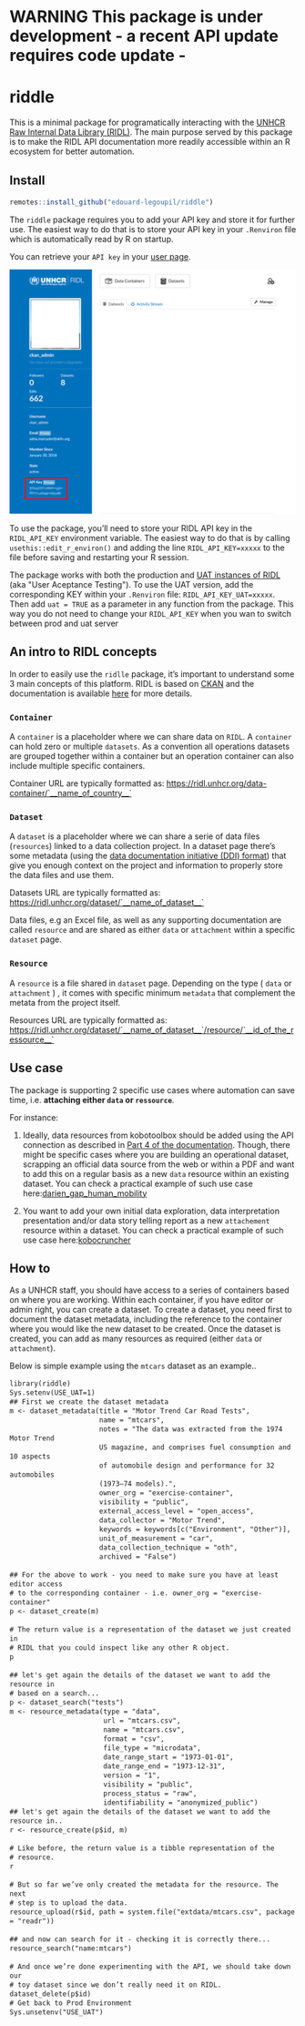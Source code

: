 

# __WARNING__ This package is under development - a recent API update requires code update - 



riddle
================

This is a minimal package for programatically interacting with the
[UNHCR Raw Internal Data Library (RIDL)](https://ridl.unhcr.org). 
The main purpose served by this package is to make the RIDL API
documentation more readily accessible within an R ecosystem for better automation.



## Install

``` r
remotes::install_github("edouard-legoupil/riddle") 
```

The `riddle` package requires you to add your API key and store it for further use. 
The easiest way to do that is to store your API key in your `.Renviron` file which 
is automatically read by R on startup.

You can retrieve your `API key` in your [user page](https://ridl.unhcr.org/user/).

![api_key_img](https://raw.githubusercontent.com/Edouard-Legoupil/riddle/main/man/figures/ridl_api_key.png)

To use the package, you’ll need to store your RIDL API key in the `RIDL_API_KEY` environment variable. 
The easiest way to do that is by calling `usethis::edit_r_environ()` and adding the line
`RIDL_API_KEY=xxxxx` to the file before saving and restarting your R session.

The package works with both the production and [UAT instances of RIDL](https://ridl-uat.unhcr.org)
 (aka "User Aceptance Testing"). To use the UAT version, add the corresponding KEY 
 within your `.Renviron` file: `RIDL_API_KEY_UAT=xxxxx`.  Then add `uat = TRUE` 
 as a parameter in any function from the package.  This way you do not need to 
 change your `RIDL_API_KEY` when you wan to switch between  prod and uat server


## An intro to RIDL  concepts

In order to easily use the `ridlle` package, it’s important to understand
some 3 main concepts of this platform. RIDL is based on [CKAN](https://ckan.org/) and 
the documentation is available [here](https://im.unhcr.org/ridl) for more details.

### `Container`

A `container` is a placeholder where we can share data on `RIDL`. A `container` 
can hold zero or multiple `datasets`. As a convention all operations datasets are
grouped together within a container but an operation container can also include
multiple specific containers.

Container URL are typically formatted as: 
https://ridl.unhcr.org/data-container/`__name_of_country__`

### `Dataset`

A `dataset` is a placeholder where we can share a serie of data files
(`resources`) linked to a data collection project. 
In a dataset page there’s some metadata 
(using the [data documentation initiative (DDI) format](https://ddialliance.org/)) 
that give you enough context on the project and information to properly store the
data files and use them. 


Datasets URL are typically  formatted as:
https://ridl.unhcr.org/dataset/`__name_of_dataset__`

Data files, e.g an Excel file, as well as any supporting documentation are called
`resource` and are shared as either `data` or `attachment`  within a specific
`dataset` page. 

### `Resource`

A `resource` is a file shared in `dataset` page. Depending on the type 
( `data` or `attachment` ) , it comes with specific minimum `metadata` that complement
the metata from the project itself. 


Resources URL are typically  formatted as:
https://ridl.unhcr.org/dataset/`__name_of_dataset__`/resource/`__id_of_the_ressource__`

## Use case

The package is supporting 2 specific use cases where automation can save time, i.e. __attaching either `data` or `ressource`__. 

For instance:

  1. Ideally, data resources from kobotoolbox should be added using the API connection as described in 
[Part 4 of the documentation](https://im.unhcr.org/ridl/#Link_kobo_ridl). Though, there might be specific cases where you
are building an operational dataset, scrapping an official data source from the web or 
  within a PDF and want to add this on a regular basis as a new `data` resource 
  within an existing dataset.   You can check a practical example of such use case here:[darien_gap_human_mobility](https://github.com/unhcr-americas/darien_gap_human_mobility/tree/main/R)
  
  2. You want to add your own initial data exploration, data interpretation 
  presentation and/or data story telling report as a new `attachement` resource within a dataset. 
  You can check a practical example of such use case here:[kobocruncher](https://edouard-legoupil.github.io/kobocruncher/)

## How to 

As a UNHCR staff, you should have access to a series of containers based on where you are working.
Within each container, if you have editor or admin right, you can create a dataset. 
To create a dataset, you need first to document the dataset metadata, including the 
reference to the container where you would like the new dataset to be created.
Once the dataset is created, you can add as many resources as required (either `data` or `attachment`). 

Below is simple example using the `mtcars` dataset as an example..

```{r}
library(riddle)
Sys.setenv(USE_UAT=1)
## First we create the dataset metadata
m <- dataset_metadata(title = "Motor Trend Car Road Tests",
                      name = "mtcars",
                      notes = "The data was extracted from the 1974 Motor Trend 
                      US magazine, and comprises fuel consumption and 10 aspects
                      of automobile design and performance for 32 automobiles 
                      (1973–74 models).",
                      owner_org = "exercise-container",
                      visibility = "public",
                      external_access_level = "open_access",
                      data_collector = "Motor Trend",
                      keywords = keywords[c("Environment", "Other")],
                      unit_of_measurement = "car",
                      data_collection_technique = "oth",
                      archived = "False")
                      
## For the above to work - you need to make sure you have at least editor access
# to the corresponding container - i.e. owner_org = "exercise-container"
p <- dataset_create(m)

# The return value is a representation of the dataset we just created in
# RIDL that you could inspect like any other R object.
p 

## let's get again the details of the dataset we want to add the resource in 
# based on a search...
p <- dataset_search("tests")
m <- resource_metadata(type = "data",
                       url = "mtcars.csv",
                       name = "mtcars.csv",
                       format = "csv",
                       file_type = "microdata",
                       date_range_start = "1973-01-01",
                       date_range_end = "1973-12-31",
                       version = "1",
                       visibility = "public",
                       process_status = "raw",
                       identifiability = "anonymized_public")
## let's get again the details of the dataset we want to add the resource in..
r <- resource_create(p$id, m)

# Like before, the return value is a tibble representation of the
# resource.
r

# But so far we’ve only created the metadata for the resource. The next
# step is to upload the data.
resource_upload(r$id, path = system.file("extdata/mtcars.csv", package = "readr"))

## and now can search for it - checking it is correctly there... 
resource_search("name:mtcars")

# And once we’re done experimenting with the API, we should take down our
# toy dataset since we don’t really need it on RIDL.
dataset_delete(p$id)
# Get back to Prod Environment
Sys.unsetenv("USE_UAT")

```
